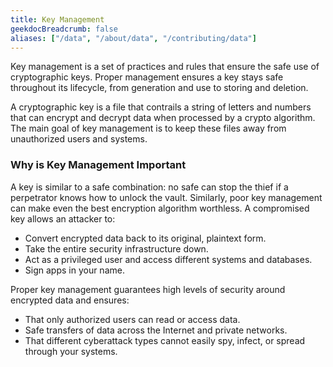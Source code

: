 ```yaml
---
title: Key Management
geekdocBreadcrumb: false
aliases: ["/data", "/about/data", "/contributing/data"]
---
```


Key management is a set of practices and rules that ensure the safe use of cryptographic keys. Proper management ensures a key stays safe throughout its lifecycle, from generation and use to storing and deletion.

A cryptographic key is a file that contrails a string of letters and numbers that can encrypt and decrypt data when processed by a crypto algorithm. The main goal of key management is to keep these files away from unauthorized users and systems.


### Why is Key Management Important
A key is similar to a safe combination: no safe can stop the thief if a perpetrator knows how to unlock the vault. Similarly, poor key management can make even the best encryption algorithm worthless. A compromised key allows an attacker to:

   * Convert encrypted data back to its original, plaintext form.
   * Take the entire security infrastructure down.
   * Act as a privileged user and access different systems and databases.
   * Sign apps in your name.

Proper key management guarantees high levels of security around encrypted data and ensures:

   - That only authorized users can read or access data.
   - Safe transfers of data across the Internet and private networks.
   - That different cyberattack types cannot easily spy, infect, or spread through your systems.



